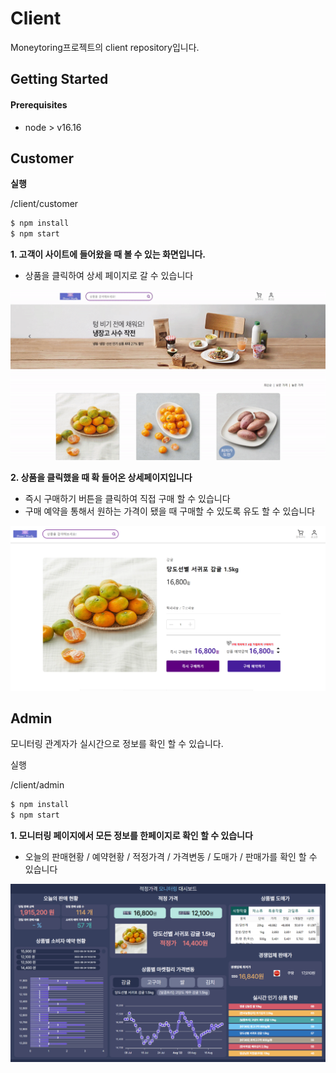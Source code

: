 # Client

Moneytoring프로젝트의 client repository입니다.



## Getting Started

#### Prerequisites

+ node > v16.16





## Customer

**실행**

/client/customer

```bash
$ npm install
$ npm start
```



**1. 고객이 사이트에 들어왔을 때 볼 수 있는 화면입니다.**

+ 상품을 클릭하여 상세 페이지로 갈 수 있습니다

<img src="README.assets/image-20220824155325914.png" alt="image-20220824155325914" style="zoom:50%;" />



**2. 상품을 클릭했을 때 확 들어온 상세페이지입니다**

+ 즉시 구매하기 버튼을 클릭하여 직접 구매 할 수 있습니다
+ 구매 예약을 통해서 원하는 가격이 됐을 때 구매할 수 있도록 유도 할 수 있습니다

<img src="README.assets/image-20220824160320329.png" alt="image-20220824160320329" style="zoom:50%;" />



## Admin

모니터링 관계자가 실시간으로 정보를 확인 할 수 있습니다.

실행

/client/admin

```bash
$ npm install
$ npm start
```



**1. 모니터링 페이지에서 모든 정보를 한페이지로 확인 할 수 있습니다** 

+ 오늘의 판매현황 / 예약현황 / 적정가격 / 가격변동 / 도매가 / 판매가를 확인 할 수 있습니다

![image-20220824160506505](README.assets/image-20220824160506505.png)

